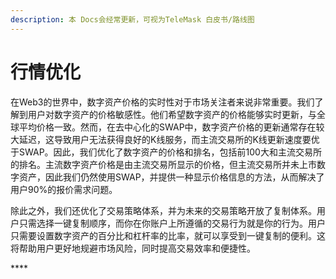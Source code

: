 ```yaml
---
description: 本 Docs会经常更新，可视为TeleMask 白皮书/路线图
---
```


# 行情优化

在Web3的世界中，数字资产价格的实时性对于市场关注者来说非常重要。我们了解到用户对数字资产的价格敏感性。他们希望数字资产的价格能够实时更新，与全球平均价格一致。然而，在去中心化的SWAP中，数字资产价格的更新通常存在较大延迟，这导致用户无法获得良好的K线服务，而主流交易所的K线更新速度要优于SWAP。因此，我们优化了数字资产的价格和排名，包括前100大和主流交易所的排名。主流数字资产价格是由主流交易所显示的价格，但主流交易所并未上市数字资产，因此我们仍然使用SWAP，并提供一种显示价格信息的方法，从而解决了用户90%的报价需求问题。

除此之外，我们还优化了交易策略体系，并为未来的交易策略开放了复制体系。用户只需选择一键复制顺序，而你在你账户上所遵循的交易行为就是你的行为。用户只需要设置数字资产的百分比和杠杆率的比率，就可以享受到一键复制的便利。这将帮助用户更好地规避市场风险，同时提高交易效率和便捷性。

&#x20;****&#x20;
